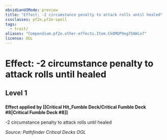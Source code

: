 ```yaml
---
obsidianUIMode: preview
title: "Effect: -2 circumstance penalty to attack rolls until healed"
cssclasses: pf2e,pf2e-spell
tags:
  - trait/
aliases: "Compendium.pf2e.other-effects.Item.Ck0MQP9og75AWix7"
license: OGL
---
```

# Effect: -2 circumstance penalty to attack rolls until healed
## Level 1
### 






**Effect applied by [[Critical Hit_Fumble Deck/Critical Fumble Deck #8|Critical Fumble Deck #8]]**

\-2 circumstance penalty to attack rolls until healed

*Source: Pathfinder Critical Decks*
*OGL*